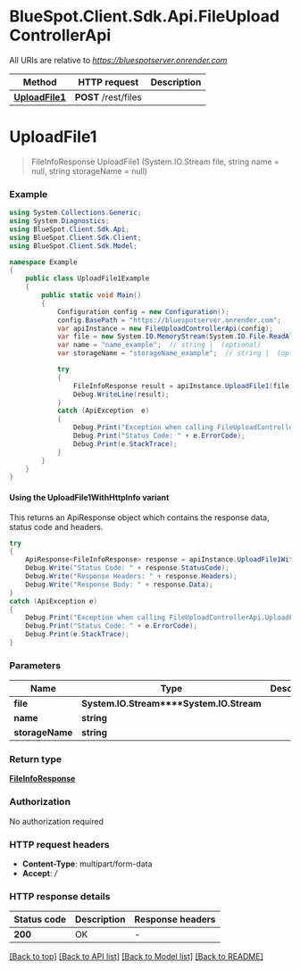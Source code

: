 # BlueSpot.Client.Sdk.Api.FileUploadControllerApi

All URIs are relative to *https://bluespotserver.onrender.com*

| Method | HTTP request | Description |
|--------|--------------|-------------|
| [**UploadFile1**](FileUploadControllerApi.md#uploadfile1) | **POST** /rest/files |  |

<a id="uploadfile1"></a>
# **UploadFile1**
> FileInfoResponse UploadFile1 (System.IO.Stream file, string name = null, string storageName = null)



### Example
```csharp
using System.Collections.Generic;
using System.Diagnostics;
using BlueSpot.Client.Sdk.Api;
using BlueSpot.Client.Sdk.Client;
using BlueSpot.Client.Sdk.Model;

namespace Example
{
    public class UploadFile1Example
    {
        public static void Main()
        {
            Configuration config = new Configuration();
            config.BasePath = "https://bluespotserver.onrender.com";
            var apiInstance = new FileUploadControllerApi(config);
            var file = new System.IO.MemoryStream(System.IO.File.ReadAllBytes("/path/to/file.txt"));  // System.IO.Stream | 
            var name = "name_example";  // string |  (optional) 
            var storageName = "storageName_example";  // string |  (optional) 

            try
            {
                FileInfoResponse result = apiInstance.UploadFile1(file, name, storageName);
                Debug.WriteLine(result);
            }
            catch (ApiException  e)
            {
                Debug.Print("Exception when calling FileUploadControllerApi.UploadFile1: " + e.Message);
                Debug.Print("Status Code: " + e.ErrorCode);
                Debug.Print(e.StackTrace);
            }
        }
    }
}
```

#### Using the UploadFile1WithHttpInfo variant
This returns an ApiResponse object which contains the response data, status code and headers.

```csharp
try
{
    ApiResponse<FileInfoResponse> response = apiInstance.UploadFile1WithHttpInfo(file, name, storageName);
    Debug.Write("Status Code: " + response.StatusCode);
    Debug.Write("Response Headers: " + response.Headers);
    Debug.Write("Response Body: " + response.Data);
}
catch (ApiException e)
{
    Debug.Print("Exception when calling FileUploadControllerApi.UploadFile1WithHttpInfo: " + e.Message);
    Debug.Print("Status Code: " + e.ErrorCode);
    Debug.Print(e.StackTrace);
}
```

### Parameters

| Name | Type | Description | Notes |
|------|------|-------------|-------|
| **file** | **System.IO.Stream****System.IO.Stream** |  |  |
| **name** | **string** |  | [optional]  |
| **storageName** | **string** |  | [optional]  |

### Return type

[**FileInfoResponse**](FileInfoResponse.md)

### Authorization

No authorization required

### HTTP request headers

 - **Content-Type**: multipart/form-data
 - **Accept**: */*


### HTTP response details
| Status code | Description | Response headers |
|-------------|-------------|------------------|
| **200** | OK |  -  |

[[Back to top]](#) [[Back to API list]](../README.md#documentation-for-api-endpoints) [[Back to Model list]](../README.md#documentation-for-models) [[Back to README]](../README.md)

